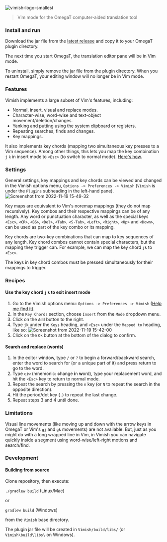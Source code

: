 ![vimish-logo-smallest](https://user-images.githubusercontent.com/54257961/202854465-e35f6d86-a77d-4397-b8be-4699b79e7fbb.png)

> Vim mode for the OmegaT computer-aided translation tool

### Install and run
Download the jar file from the [latest release](https://github.com/npizzigati/Vimish/releases/latest) and copy it to your OmegaT plugin directory.

The next time you start OmegaT, the translation editor pane will be in Vim mode.

To uninstall, simply remove the jar file from the plugin directory. When you restart OmegaT, your editing window will no longer be in Vim mode.

### Features
Vimish implements a large subset of Vim's features, including:
- Normal, insert, visual and replace modes.
- Character-wise, word-wise and text-object movement/deletion/changes.
- Yanking and putting using the system clipboard or registers.
- Repeating searches, finds and changes.
- Key mappings.

It also implements key chords (mapping two simultaneous key presses to a Vim sequence). Among other things, this lets you map the key combination `j` `k` in insert mode to `<Esc>` (to switch to normal mode). [Here's how](#recipes).

### Settings
General settings, key mappings and key chords can be viewed and changed in the Vimish options menu, `Options -> Preferences -> Vimish` (`Vimish` is under the `Plugins` subheading in the left-hand pane).
![Screenshot from 2022-11-19 15-49-32](https://user-images.githubusercontent.com/54257961/202873015-c68e3637-8683-4c3f-9146-7e83e84b78a0.png)

Key maps are equivalent to Vim's noremap mappings (they do not map recursively). Key combos and their respective mappings can be of any length. Any word or punctuation character, as well as the special keys `<Esc>`, `<CR>`, `<BS>`, `<Del>`, `<Tab>`, `<S-Tab>`, `<Left>`, `<Right>`, `<Up>` and `<Down>`, can be used as part of the key combo or its mapping. 

Key chords are two-key combinations that can map to key sequences of any length. Key chord combos cannot contain special characters, but the mapping they trigger can. For example, we can map the key chord `jk` to `<Esc>`. 

The keys in key chord combos must be pressed simultaneously for their mappings to trigger.

### Recipes
#### Use the key chord `j` `k` to exit insert mode
1. Go to the Vimish options menu: `Options -> Preferences -> Vimish` ([Help me find it](#Settings)).
2. In the `Key Chords` section, choose `Insert` from the `Mode` dropdown menu.
3. Click on the `Add` button to the right.
4. Type `jk` under the `Keys` heading, and `<Esc>` under the `Mapped to` heading, like so:
![Screenshot from 2022-11-19 15-42-00](https://user-images.githubusercontent.com/54257961/202872736-9007c772-1c7a-4f53-89b5-4f8b6840fc4d.png)
5. Click on the `Ok` button at the bottom of the dialog to confirm.

#### Search and replace (words)
1. In the editor window, type `/` or `?` to begin a forward/backward search, enter the word to search for (or a unique part of it) and press return to go to the word.
2. Type `ciw` (mnemonic: **c**hange **i**n **w**ord), type your replacement word, and hit the `<Esc>` key to return to normal mode.
3. Repeat the search by pressing the `n` key (or `N` to repeat the search in the opposite direction).
4. Hit the period/dot key (`.`) to repeat the last change.
5. Repeat steps 3 and 4 until done.

### Limitations
Visual line movements (like moving up and down with the arrow keys in OmegaT or Vim's `gj` and `gk` movements) are not available. But, just as you might do with a long wrapped line in Vim, in Vimish you can navigate quickly inside a segment using word-wise/left-right motions and search/find.

### Development 
#### Building from source
Clone repository, then execute:

`./gradlew build` (Linux/Mac)

or

`gradlew build` (Windows)

from the `Vimish` base directory.

The plugin jar file will be created in `Vimish/build/libs/` (or `Vimish\build\libs\` on Windows).
